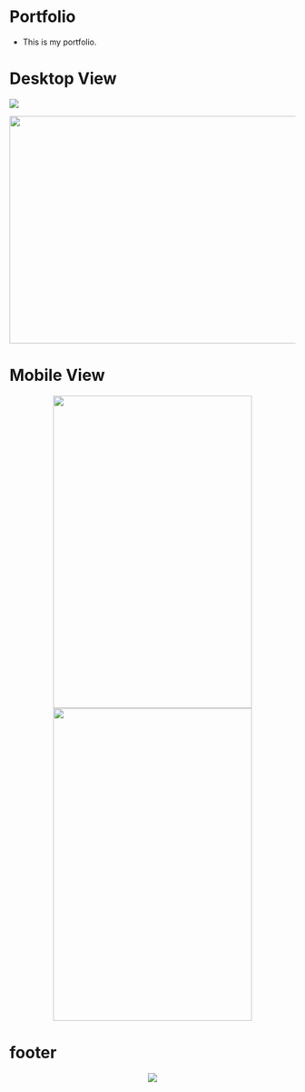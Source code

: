 # Portfolio
- This is my portfolio.
# Desktop View
<img src="https://user-images.githubusercontent.com/56925957/205481735-965f7d39-e574-4889-8cd9-6c91d0bd0efb.png">
<p align="center"><img src="https://user-images.githubusercontent.com/56925957/205481761-05dd80d6-033d-4f83-b855-8079da738004.png" height="400px" width="600px"></p>


# Mobile View
<p align="center"><img src="https://user-images.githubusercontent.com/56925957/205481773-e89c7974-6517-4320-ad0e-888cbd44c074.png" height="550px" width="350px"> <img src="https://user-images.githubusercontent.com/56925957/205481785-86302e68-1c0f-48d2-8db3-9c1c9bc1646a.png" height="550px" width="350px"></p>

# footer
<p align="center"><img src="https://user-images.githubusercontent.com/56925957/205481974-a1de4abc-6720-4d48-aab7-2824aaa726a1.png"></p>
